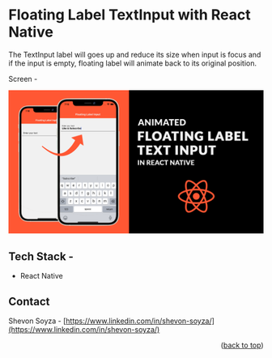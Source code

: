 # Floating Label TextInput with React Native

The TextInput label will goes up and reduce its size when input is focus and if the input is empty, floating label will animate back to its original position.

Screen -

<div>
<img src="https://github.com/shevon14/rn-floating-label-textinput/blob/main/thumbnail.png" alt="screen1" width="800"/>
</div>

## Tech Stack -

* React Native

## Contact

Shevon Soyza - [https://www.linkedin.com/in/shevon-soyza/](https://www.linkedin.com/in/shevon-soyza/)


<p align="right">(<a href="#top">back to top</a>)</p>
